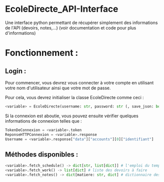 # EcoleDirecte_API-Interface
Une interface python permettant de récupérer simplement des informations de l'API (devoirs, notes,...)
(voir documentation et code pour plus d'informations)

# Fonctionnement :
## Login :
Pour commencer, vous devrez vous connecter à votre compte en utilisant votre nom d'utilisateur ainsi que votre mot de passe.

Pour cela, vous devrez initialiser la classe EcoleDirecte comme ceci :
```py
<variable> = EcoleDirecte(username: str, password: str (, save_json: bool))
```
Si la connexion est aboutie, vous pouvez ensuite vérifier quelques informations de connexion telles que :
```py
TokenDeConnexion = <variable>.token
ReponseHTTPConnexion = <variable>.response
Username = <variable>.response["data"]["accounts"][0]["identifiant"]
```
## Méthodes disponibles :
```py
<variable>.fetch_schedule() -> dict[str, list[dict]] # l'emploi du temps de cette semaine
<variable>.fetch_work() -> list[dict] # liste des devoirs à faire
<variable>.fetch_notes() -> dict[matiere: str, dict] # dictionnaire des notes par matières
```

